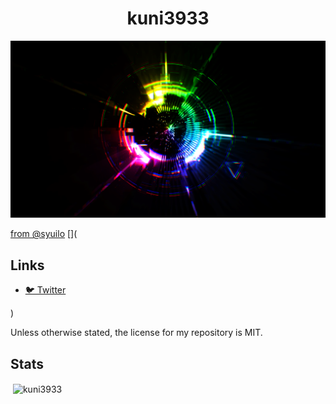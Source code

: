 <h1 align="center">kuni3933</h1>

<img src="./img/BxV2pw7CAAAjeSf.png"/>

<a href="https://twitter.com/syuilo/status/510444594861842433">from @syuilo</a>
[](

## Links

- <a href="">🐦 Twitter</a>

)

Unless otherwise stated, the license for my repository is MIT.

## Stats

<p>&nbsp;<img align="center" src="https://github-readme-stats.vercel.app/api?username=kuni3933&show_icons=true&locale=en&theme=tokyonight" alt="kuni3933" href="" /></p>
